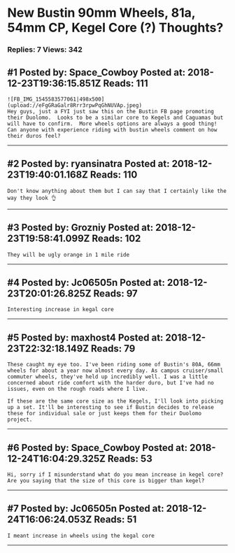 # New Bustin 90mm Wheels, 81a, 54mm CP, Kegel Core (?) Thoughts?

### Replies: 7 Views: 342

## \#1 Posted by: Space_Cowboy Posted at: 2018-12-23T19:36:15.851Z Reads: 111

```
![FB_IMG_1545583577061|498x500](upload://eFgGRaGalr8Rrr3rpwPqGhNUVAp.jpeg) 
Hey guys, just a FYI just saw this on the Bustin FB page promoting their Duolomo.  Looks to be a similar core to Kegels and Caguamas but will have to confirm.  More wheels options are always a good thing!  Can anyone with experience riding with bustin wheels comment on how their duros feel?
```

---
## \#2 Posted by: ryansinatra Posted at: 2018-12-23T19:40:01.168Z Reads: 110

```
Don't know anything about them but I can say that I certainly like the way they look 👌
```

---
## \#3 Posted by: Grozniy Posted at: 2018-12-23T19:58:41.099Z Reads: 102

```
They will be ugly orange in 1 mile ride
```

---
## \#4 Posted by: Jc06505n Posted at: 2018-12-23T20:01:26.825Z Reads: 97

```
Interesting increase in kegal core
```

---
## \#5 Posted by: maxhost4 Posted at: 2018-12-23T22:32:18.149Z Reads: 79

```
These caught my eye too. I've been riding some of Bustin's 80A, 66mm wheels for about a year now almost every day. As campus cruiser/small commuter wheels, they've held up incredibly well. I was a little concerned about ride comfort with the harder duro, but I've had no issues, even on the rough roads where I live.

If these are the same core size as the Kegels, I'll look into picking up a set. It'll be interesting to see if Bustin decides to release these for individual sale or just keeps them for their Duolomo project.
```

---
## \#6 Posted by: Space_Cowboy Posted at: 2018-12-24T16:04:29.325Z Reads: 53

```
Hi, sorry if I misunderstand what do you mean increase in kegel core? Are you saying that the size of this core is bigger than kegel?
```

---
## \#7 Posted by: Jc06505n Posted at: 2018-12-24T16:06:24.053Z Reads: 51

```
I meant increase in wheels using the kegal core
```

---
